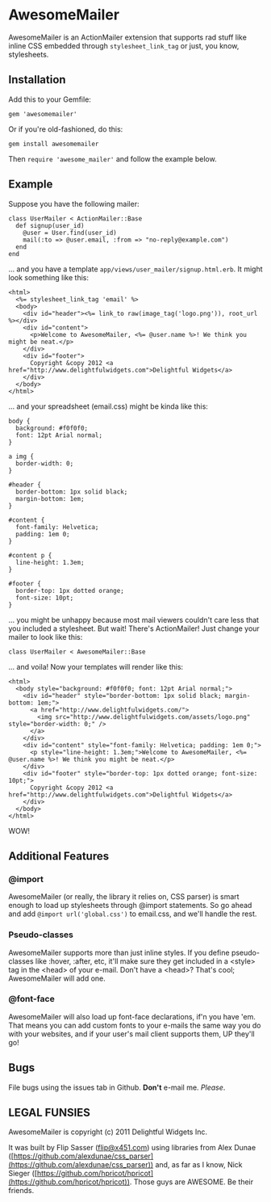 # AwesomeMailer

AwesomeMailer is an ActionMailer extension that supports rad stuff like inline CSS embedded through `stylesheet_link_tag` or just, you know, stylesheets.

## Installation

Add this to your Gemfile:

	gem 'awesomemailer'

Or if you're old-fashioned, do this:

	gem install awesomemailer

Then `require 'awesome_mailer'` and follow the example below.

## Example

Suppose you have the following mailer:

	class UserMailer < ActionMailer::Base
	  def signup(user_id)
	    @user = User.find(user_id)
	    mail(:to => @user.email, :from => "no-reply@example.com")
	  end
	end

... and you have a template `app/views/user_mailer/signup.html.erb`. It might look something like this:

	<html>
	  <%= stylesheet_link_tag 'email' %>
	  <body>
	    <div id="header"><%= link_to raw(image_tag('logo.png')), root_url %></div>
	    <div id="content">
	      <p>Welcome to AwesomeMailer, <%= @user.name %>! We think you might be neat.</p>
	    </div>
	    <div id="footer">
	      Copyright &copy 2012 <a href="http://www.delightfulwidgets.com">Delightful Widgets</a>
	    </div>
	  </body>
	</html>

... and your spreadsheet (email.css) might be kinda like this:

	body {
	  background: #f0f0f0;
	  font: 12pt Arial normal;
	}

	a img {
	  border-width: 0;
	}

	#header {
	  border-bottom: 1px solid black;
	  margin-bottom: 1em;
	}

	#content {
	  font-family: Helvetica;
	  padding: 1em 0;
	}

	#content p {
	  line-height: 1.3em;
	}

	#footer {
	  border-top: 1px dotted orange;
	  font-size: 10pt;
	}

... you might be unhappy because most mail viewers couldn't care less that you included a stylesheet. But wait!
There's ActionMailer! Just change your mailer to look like this:

	class UserMailer < AwesomeMailer::Base

... and voila! Now your templates will render like this:

	<html>
	  <body style="background: #f0f0f0; font: 12pt Arial normal;">
	    <div id="header" style="border-bottom: 1px solid black; margin-bottom: 1em;">
	      <a href="http://www.delightfulwidgets.com/">
	        <img src="http://www.delightfulwidgets.com/assets/logo.png" style="border-width: 0;" />
	      </a>
	    </div>
	    <div id="content" style="font-family: Helvetica; padding: 1em 0;">
	      <p style="line-height: 1.3em;">Welcome to AwesomeMailer, <%= @user.name %>! We think you might be neat.</p>
	    </div>
	    <div id="footer" style="border-top: 1px dotted orange; font-size: 10pt;">
	      Copyright &copy 2012 <a href="http://www.delightfulwidgets.com">Delightful Widgets</a>
	    </div>
	  </body>
	</html>

WOW!

## Additional Features

### @import

AwesomeMailer (or really, the library it relies on, CSS parser) is smart enough to load up stylesheets through
@import statements. So go ahead and add `@import url('global.css')` to email.css, and we'll handle the rest.

### Pseudo-classes

AwesomeMailer supports more than just inline styles. If you define pseudo-classes like :hover, :after, etc, it'll
make sure they get included in a &lt;style&gt; tag in the &lt;head&gt; of your e-mail. Don&#x27;t have a &lt;head&gt;? That&#x27;s cool;
AwesomeMailer will add one.

### @font-face

AwesomeMailer will also load up font-face declarations, if'n you have 'em. That means you can add custom fonts to
your e-mails the same way you do with your websites, and if your user's mail client supports them, UP they'll go!

## Bugs
File bugs using the issues tab in Github. **Don't** e-mail me. _Please_.

## LEGAL FUNSIES

AwesomeMailer is copyright (c) 2011 Delightful Widgets Inc.

It was built by Flip Sasser (flip@x451.com) using libraries from Alex Dunae
([https://github.com/alexdunae/css_parser](https://github.com/alexdunae/css_parser)) and, as far as I know, Nick Sieger
([https://github.com/hpricot/hpricot](https://github.com/hpricot/hpricot)). Those guys are AWESOME. Be their friends.